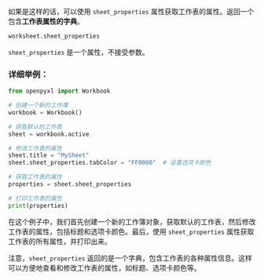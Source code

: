 如果是这样的话，可以使用 `sheet_properties` 属性获取工作表的属性。返回一个包含**工作表属性的字典**。

```python
worksheet.sheet_properties
```

`sheet_properties` 是一个属性，不接受参数。

### 详细举例：

```python
from openpyxl import Workbook

# 创建一个新的工作簿
workbook = Workbook()

# 获取默认的工作表
sheet = workbook.active

# 修改工作表的属性
sheet.title = "MySheet"
sheet.sheet_properties.tabColor = "FF0000"  # 设置选项卡颜色

# 获取工作表的属性
properties = sheet.sheet_properties

# 打印工作表的属性
print(properties)
```

在这个例子中，我们首先创建一个新的工作簿对象，获取默认的工作表，然后修改工作表的属性，包括标题和选项卡颜色。最后，使用 `sheet_properties` 属性获取工作表的所有属性，并打印出来。

注意，`sheet_properties` 返回的是一个字典，包含工作表的各种属性信息。这样可以方便地查看和修改工作表的属性，如标题、选项卡颜色等。